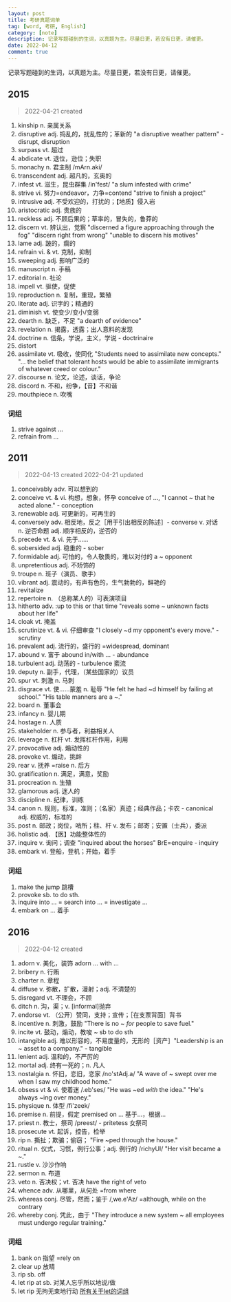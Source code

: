 ```yaml
---
layout: post
title: 考研真题词单
tag: [word, 考研, English]
category: [note]
description: 记录写题碰到的生词，以真题为主。尽量日更，若没有日更，请催更。
date: 2022-04-12
comment: true
---
```


记录写题碰到的生词，以真题为主。尽量日更，若没有日更，请催更。

## 2015

> 2022-04-21 created

1. kinship n. 亲属关系
2. disruptive adj. 捣乱的，扰乱性的；革新的 "a disruptive weather pattern" - disrupt, disruption
3. surpass vt. 超过
4. abdicate vt. 退位，逊位；失职
5. monachy n. 君主制 /mArn.aki/
6. transcendent adj. 超凡的，玄奥的
7. infest vt. 滋生，昆虫群集 /in'fest/ "a slum infested with crime"
8. strive vi. 努力=endeavor，力争=contend "strive to finish a project"
9. intrusive adj. 不受欢迎的，打扰的；【地质】侵入岩
10. aristocratic adj. 贵族的
11. reckless adj. 不顾后果的；草率的，冒失的，鲁莽的
12. discern vt. 辨认出，觉察 "discerned a figure approaching through the fog" "discern right from wrong" "unable to discern his motives"
13. lame adj. 跛的，瘸的
14. refrain vi. & vt. 克制，抑制
15. sweeping adj. 影响广泛的
16. manuscript n. 手稿
17. editorial n. 社论
18. impell vt. 驱使，促使
19. reproduction n. 复制，重现，繁殖
20. literate adj. 识字的；精通的
21. diminish vt. 使变少/变小/变弱
22. dearth n. 缺乏，不足 "a dearth of evidence"
23. revelation n. 揭露，透露；出人意料的发现
24. doctrine n. 信条，学说，主义，学说 - doctrinaire
25. distort
26. assimilate vt. 吸收，使同化 "Students need to assimilate new concepts." "… the belief that tolerant hosts would be able to assimilate immigrants of whatever creed or colour."
27. discourse n. 论文，论述，谈话，争论
28. discord n. 不和，纷争，【音】不和谐
29. mouthpiece n. 吹嘴

### 词组

1. strive against ...
2. refrain from ... 

## 2011

> 2022-04-13 created
> 2022-04-21 updated

1. conceivably adv. 可以想到的
1. conceive vt. & vi. 构想，想象，怀孕 conceive of ..., "I cannot ~ that he acted alone." - conception
2. renewable adj. 可更新的，可再生的
3. conversely adv. 相反地，反之［用于引出相反的陈述］- converse v. 对话 n. 逆否命题 adj. 顺序相反的，逆否的
4. precede vt. & vi. 先于……
5. sobersided adj. 稳重的 - sober
6. formidable adj. 可怕的，令人敬畏的，难以对付的 a ~ opponent
7. unpretentious adj. 不矫饰的
8. troupe n. 班子（演员、歌手）
9. vibrant adj. 震动的，有声有色的，生气勃勃的，鲜艳的
10. revitalize
11. repertoire n. （总称某人的）可表演项目
12. hitherto adv. :up to this or that time "reveals some ~ unknown facts about her life"
13. cloak vt. 掩盖
14. scrutinize vt. & vi. 仔细审查 "I closely ~d my opponent's every move." - scrutiny
15. prevalent adj. 流行的，盛行的 =widespread, dominant 
16. abound v. 富于 abound in/with ... - abundance
17. turbulent adj. 动荡的 - turbulence 紊流
18. deputy n. 副手，代理，（某些国家的）议员
19. spur vt. 刺激 n. 马刺
20. disgrace vt. 使……蒙羞 n. 耻辱 "He felt he had ~d himself by failing at school." "His table manners are a ~."
21. board n. 董事会
22. infancy n. 婴儿期
23. hostage n. 人质
24. stakeholder n. 参与者，利益相关人
25. leverage n. 杠杆 vt. 发挥杠杆作用，利用
26. provocative adj. 煽动性的
27. provoke vt. 煽动，挑衅
28. rear v. 抚养 =raise n. 后方
29. gratification n. 满足，满意，奖励
30. procreation n. 生殖
31. glamorous adj. 迷人的
32. discipline n. 纪律，训练
33. canon n. 规则，标准，准则；（名家）真迹；经典作品；卡农 - canonical adj. 权威的，标准的
34. post n. 邮政；岗位，哨所；柱、杆 v. 发布；邮寄；安置（士兵），委派
35. holistic adj. 【医】功能整体性的
36. inquire v. 询问；调查 "inquired about the horses" BrE=enquire - inquiry
37. embark vi. 登船，登机；开始，着手

### 词组

1. make the jump 跳槽
2. provoke sb. to do sth.
3. inquire into ... = search into ... = investigate ...
4. embark on ... 着手

## 2016

> 2022-04-12 created

1. adorn v. 美化，装饰  adorn ... with ...
2. bribery n. 行贿
3. charter n. 章程
4. diffuse v. 弥散，扩散，漫射；adj. 不清楚的
5. disregard vt. 不理会，不顾
6. ditch n. 沟，渠；v. [informal]抛弃
7. endorse vt. （公开）赞同，支持；宣传；［在支票背面］背书
8. incentive n. 刺激，鼓励 "There is no ~ *for* people to save fuel."
9. incite vt. 鼓动，煽动，教唆  ~ sb to do sth
10. intangible adj. 难以形容的，不易度量的，无形的［资产］"Leadership is an ~ asset to a company." - tangible
11. lenient adj. 温和的，不严厉的
12. mortal adj. 终有一死的；n. 凡人
13. nostalgia n. 怀旧，恋旧，恋家 /no'stAdj.a/ "A wave of ~ swept over me when I saw my childhood home."
14. obsess vt & vi. 使着迷 /.eb'ses/ "He was ~ed *with* the idea." "He's always ~ing over money."
15. physique n. 体型 /fi'zeek/
16. premise n. 前提，假定 premised on ... 基于...，根据...
17. priest n. 教士，祭司 /preest/ - pritetess 女祭司
18. prosecute vt. 起诉，控告，检举 
19. rip n. 撕扯；欺骗；偷窃； "Fire ~ped through the house."
20. ritual n. 仪式，习惯，例行公事；adj. 例行的 /richyUl/ "Her visit became a ~."
21. rustle v. 沙沙作响
22. sermon n. 布道
23. veto n. 否决权；vt. 否决  have the right of veto
24. whence adv. 从哪里，从何处 =from where
25. whereas conj. 尽管，然而；鉴于 /,we.e'Az/ =although, while on the contrary
26. whereby conj. 凭此，由于 "They introduce a new system ~ all employees must undergo regular training."

### 词组

1. bank on 指望 =rely on
2. clear up 放晴
3. rip sb. off
4. let rip at sb. 对某人忘乎所以地说/做
5. let rip 无拘无束地行动 [所有关于let的词组](https://www.merriam-webster.com/dictionary/let)
